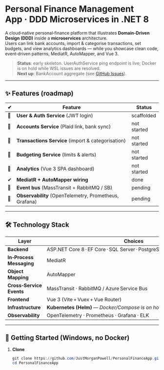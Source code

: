 ﻿# Personal Finance Management App · DDD Microservices in .NET 8

A cloud‑native personal‑finance platform that illustrates **Domain‑Driven Design (DDD)** inside a **microservices** architecture.  
Users can link bank accounts, import & categorise transactions, set budgets, and view analytics dashboards — while you showcase clean code, event‑driven patterns, MediatR, AutoMapper, and Vue 3.

> **Status**: early skeleton. UserAuthService ping endpoint is live; Docker is on hold while WSL issues are resolved.  
> **Next up**: BankAccount aggregate (see [GitHub Issues](../../issues)).

---

## ✨ Features (roadmap)

| ✔ | Feature | Status |
|---|---------|--------|
| 🔄 | **User & Auth Service** (JWT login) | scaffolded |
| 🔄 | **Accounts Service** (Plaid link, bank sync) | not started |
| 🔄 | **Transactions Service** (import & categorisation) | not started |
| 🔄 | **Budgeting Service** (limits & alerts) | not started |
| 🔄 | **Analytics** (Vue 3 SPA dashboard) | not started |
| ✔ | **MediatR + AutoMapper wiring** | done |
| 🔄 | **Event bus** (MassTransit + RabbitMQ / SB) | pending |
| 🔄 | **Observability** (OpenTelemetry, Prometheus, Grafana) | pending |

---

## 🛠️ Technology Stack

| Layer | Choices |
|-------|---------|
| **Backend** | ASP.NET Core 8 · EF Core · SQL Server · PostgreSQL · Duende IdentityServer |
| **In‑Process Messaging** | MediatR |
| **Object Mapping** | AutoMapper |
| **Cross‑Service Events** | MassTransit · RabbitMQ / Azure Service Bus |
| **Frontend** | Vue 3 (Vite + Vuex + Vue Router) |
| **Infrastructure** | **Kubernetes (Helm)** — *Docker/Compose is on hold due to WSL issues* |
| **Observability** | OpenTelemetry · Prometheus · Grafana · ELK |

---

## 🚀 Getting Started (Windows, no Docker)

1. **Clone**
   ```powershell
   git clone https://github.com/JustMorganPowell/PersonalFinanceApp.git
   cd PersonalFinanceApp
